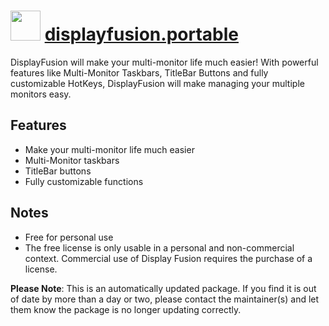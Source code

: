 ﻿# <img src="https://rawcdn.githack.com/virtualex-itv/chocolatey-packages/bc57ad91f327c9a9b44390c7d766ba55a177726e/icons/displayfusion.portable.png" width="48" height="48"/> [displayfusion.portable](https://community.chocolatey.org/packages/displayfusion.portable)

DisplayFusion will make your multi-monitor life much easier! With powerful features like Multi-Monitor Taskbars, TitleBar Buttons and fully customizable HotKeys, DisplayFusion will make managing your multiple monitors easy.

## Features

- Make your multi-monitor life much easier
- Multi-Monitor taskbars
- TitleBar buttons
- Fully customizable functions

## Notes

- Free for personal use
- The free license is only usable in a personal and non-commercial context. Commercial use of Display Fusion requires the purchase of a license.

**Please Note**: This is an automatically updated package. If you find it is
out of date by more than a day or two, please contact the maintainer(s) and
let them know the package is no longer updating correctly.
